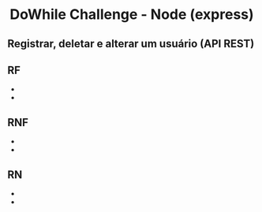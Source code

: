 <h1 align="center">DoWhile Challenge - Node (express)</h1>


Registrar, deletar e alterar um usuário (API REST)
---------------------------------------

RF
-
-
-

RNF
-
-
-

RN
-
-
-
